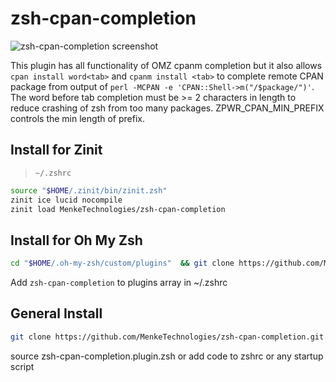 # zsh-cpan-completion

![zsh-cpan-completion screenshot](http://menketechnologies.github.io/img/zsh-cpan-completion.png?raw=true)

This plugin has all functionality of OMZ cpanm completion but it also allows `cpan install word<tab>` and `cpanm install <tab>` to complete remote CPAN package from output of `perl -MCPAN -e 'CPAN::Shell->m("/$package/")'`.  The word before tab completion must be >= 2 characters in length to reduce crashing of zsh from too many packages.
ZPWR_CPAN_MIN_PREFIX controls the min length of prefix.

## Install for Zinit
> `~/.zshrc`
```sh
source "$HOME/.zinit/bin/zinit.zsh"
zinit ice lucid nocompile
zinit load MenkeTechnologies/zsh-cpan-completion
```

## Install for Oh My Zsh

```sh
cd "$HOME/.oh-my-zsh/custom/plugins"  && git clone https://github.com/MenkeTechnologies/zsh-cpan-completion.git
```

Add `zsh-cpan-completion` to plugins array in ~/.zshrc

## General Install

```sh
git clone https://github.com/MenkeTechnologies/zsh-cpan-completion.git
```

source zsh-cpan-completion.plugin.zsh or add code to zshrc or any startup script
